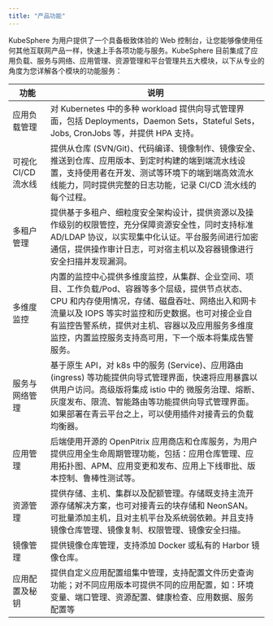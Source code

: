 ```yaml
---
title: "产品功能"
---
```


KubeSphere 为用户提供了一个具备极致体验的 Web 控制台，让您能够像使用任何其他互联网产品一样，快速上手各项功能与服务。KubeSphere 目前集成了应用负载、服务与网络、应用管理、资源管理和平台管理共五大模块，以下从专业的角度为您详解各个模块的功能服务：

|   功能    |       说明      |  
|------------|--------------|
| 应用负载管理  |对 Kubernetes 中的多种 workload 提供向导式管理界面，包括 Deployments，Daemon Sets，Stateful Sets，Jobs, CronJobs 等，并提供 HPA 支持。 | 
|可视化 CI/CD 流水线| 提供从仓库 (SVN/Git)、代码编译、镜像制作、镜像安全、推送到仓库、应用版本、到定时构建的端到端流水线设置，支持使用者在开发、测试等环境下的端到端高效流水线能力，同时提供完整的日志功能，记录 CI/CD 流水线的每个过程。|
|多租户管理|提供基于多租户、细粒度安全架构设计，提供资源以及操作级别的权限管控，充分保障资源安全性，同时支持标准 AD/LDAP 协议，以实现集中化认证。平台服务间进行加密通信，提供操作审计日志，可对宿主机以及容器镜像进行安全扫描并发现漏洞。|
|多维度监控| 内置的监控中心提供多维度监控，从集群、企业空间、项目、工作负载/Pod、容器等多个层级，提供节点状态、CPU 和内存使用情况，存储、磁盘吞吐、网络出入和网卡流量以及 IOPS 等实时监控和历史数据。也可对接企业自有监控告警系统，提供对主机、容器以及应用服务多维度监控，内置监控服务支持高可用，下一个版本将集成告警服务。|
| 服务与网络管理 |基于原生 API，对 k8s 中的服务 (Service)、应用路由 (ingress) 等功能提供向导式管理界面，快速将应用暴露以供用户访问。高级版将集成 istio 中的 微服务治理、熔断、灰度发布、限流、智能路由等功能提供向导式管理界面。<br>如果部署在青云平台之上，可以使用插件对接青云的负载均衡器。 | 
| 应用管理 | 后端使用开源的 OpenPitrix 应用商店和仓库服务，为用户提供应用全生命周期管理功能，包括：应用仓库管理、应用拓扑图、APM、应用变更和发布、应用上下线审批、版本控制、鲁棒性测试等。 | 
| 资源管理 | 提供存储、主机、集群以及配额管理。存储既支持主流开源存储解决方案，也可对接青云的块存储和 NeonSAN。可批量添加主机，且对主机平台及系统弱依赖。并且支持镜像仓库管理、镜像复制、权限管理、镜像安全扫描。| 
|镜像管理| 提供镜像仓库管理，支持添加 Docker 或私有的 Harbor 镜像仓库。|
| 应用配置及秘钥 | 提供自定义应用配置组集中管理，支持配置文件历史查询功能；对不同应用版本可提供不同的应用配置，如：环境变量、端口管理、资源配置、健康检查、应用数据、服务配置等|
